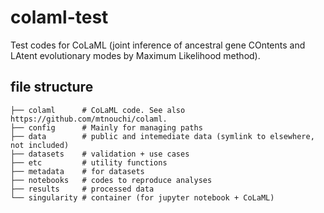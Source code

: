 # colaml-test

Test codes for CoLaML (joint inference of ancestral gene COntents and LAtent evolutionary modes by Maximum Likelihood method).

## file structure

```
├── colaml      # CoLaML code. See also https://github.com/mtnouchi/colaml.
├── config      # Mainly for managing paths
├── data        # public and intemediate data (symlink to elsewhere, not included)
├── datasets    # validation + use cases
├── etc         # utility functions   
├── metadata    # for datasets
├── notebooks   # codes to reproduce analyses
├── results     # processed data
└── singularity # container (for jupyter notebook + CoLaML)
```

